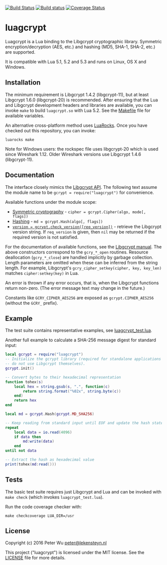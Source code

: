 [![Build Status](https://travis-ci.org/Lekensteyn/luagcrypt.svg?branch=master)](https://travis-ci.org/Lekensteyn/luagcrypt)
[![Build status](https://ci.appveyor.com/api/projects/status/9rlt1msbtnriy04q?svg=true)](https://ci.appveyor.com/project/Lekensteyn/luagcrypt)
[![Coverage Status](https://coveralls.io/repos/github/Lekensteyn/luagcrypt/badge.svg?branch=master)](https://coveralls.io/github/Lekensteyn/luagcrypt?branch=master)

luagcrypt
=========
Luagcrypt is a Lua binding to the Libgcrypt cryptographic library.
Symmetric encryption/decryption (AES, etc.) and hashing (MD5, SHA-1, SHA-2,
etc.) are supported.

It is compatible with Lua 5.1, 5.2 and 5.3 and runs on Linux, OS X and Windows.


Installation
------------
The minimum requirement is Libgcrypt 1.4.2 (libgcrypt-11), but at least
Libgcrypt 1.6.0 (libgcrypt-20) is recommended.
After ensuring that the Lua and Libgcrypt development headers and libraries are
available, you can invoke `make` to build `luagcrypt.so` with Lua 5.2. See the
[Makefile](Makefile) file for available variables.

An alternative cross-platform method uses [LuaRocks](https://luarocks.org/).
Once you have checked out this repository, you can invoke:

    luarocks make

Note for Windows users: the rockspec file uses libgcrypt-20 which is used since
Wireshark 1.12. Older Wireshark versions use Libgcrypt 1.4.6 (libgcrypt-11).

Documentation
-------------
The interface closely mimics the [Libgcrypt API][0]. The following text assume
the module name to be `gcrypt = require("luagcrypt")` for convenience.

Available functions under the module scope:
 - [Symmetric cryptography][1] - `cipher = gcrypt.Cipher(algo, mode[, flags])`
 - [Hashing][2] - `md = gcrypt.Hash(algo[, flags])`
 - [`version = gcrypt.check_version([req_version])`][3] - retrieve the Libgcrypt
   version string. If `req_version` is given, then `nil` may be returned if the
   required version is not satisfied.

For the documentation of available functions, see the [Libgcrypt manual][0]. The
above constructors correspond to the `gcry_*_open` routines. Resource
deallocation (`gcry_*_close`) are handled implicitly by garbage collection.
Length parameters are omitted when these can be inferred from the string length.
For example, Libgcrypt's `gcry_cipher_setkey(cipher, key, key_len)` matches
`cipher:setkey(key)` in Lua.

An error is thrown if any error occurs, that is, when the Libgcrypt functions
return non-zero. (The error message text may change in the future.)

Constants like `GCRY_CIPHER_AES256` are exposed as `gcrypt.CIPHER_AES256`
(without the `GCRY_` prefix).

Example
-------
The test suite contains representative examples, see
[luagcrypt_test.lua](luagcrypt_test.lua).

Another full example to calculate a SHA-256 message digest for standard input:

```lua
local gcrypt = require("luagcrypt")
-- Initialize the gcrypt library (required for standalone applications that
-- do not use Libgcrypt themselves).
gcrypt.init()

-- Convert bytes to their hexadecimal representation
function tohex(s)
    local hex = string.gsub(s, ".", function(c)
        return string.format("%02x", string.byte(c))
    end)
    return hex
end

local md = gcrypt.Hash(gcrypt.MD_SHA256)

-- Keep reading from standard input until EOF and update the hash state
repeat
    local data = io.read(4096)
    if data then
        md:write(data)
    end
until not data

-- Extract the hash as hexadecimal value
print(tohex(md:read()))
```

Tests
-----
The basic test suite requires just Libgcrypt and Lua and can be invoked with
`make check` (which invokes `luagcrypt_test.lua`).

Run the code coverage checker with:

    make checkcoverage LUA_DIR=/usr

License
-------
Copyright (c) 2016 Peter Wu <peter@lekensteyn.nl>

This project ("luagcrypt") is licensed under the MIT license. See the
[LICENSE](LICENSE) file for more details.

 [0]: https://gnupg.org/documentation/manuals/gcrypt/
 [1]: https://gnupg.org/documentation/manuals/gcrypt/Symmetric-cryptography.html
 [2]: https://gnupg.org/documentation/manuals/gcrypt/Hashing.html
 [3]: https://gnupg.org/documentation/manuals/gcrypt/Initializing-the-library.html
